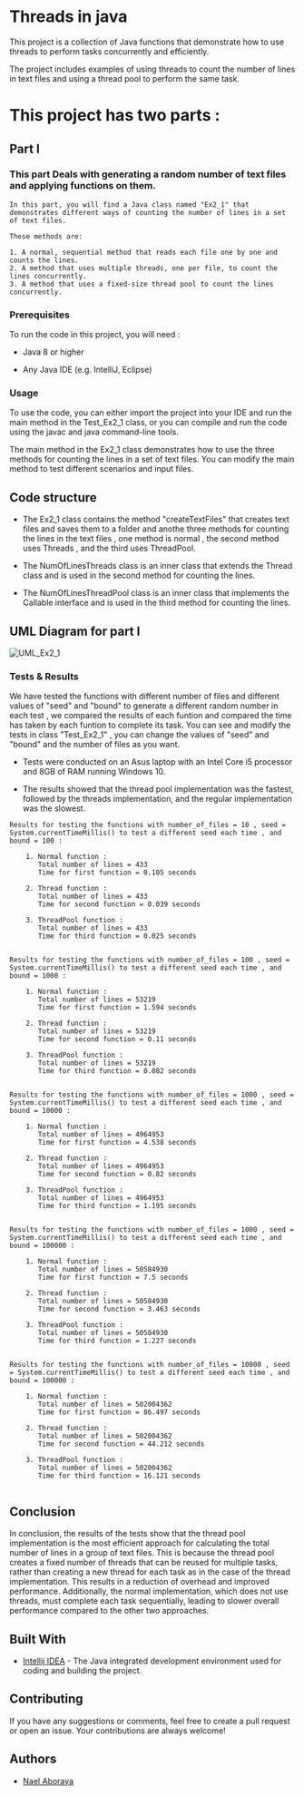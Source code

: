 # <strong>Threads in java</strong>

This project is a collection of Java functions that demonstrate how to use threads to perform tasks concurrently and efficiently. 
<p>The project includes examples of using threads to count the number of lines in text files and using a thread pool to perform the same task.



# This project has two parts :

## Part I
### This part Deals with generating a random number of text files and applying functions on them. 

    In this part, you will find a Java class named "Ex2_1" that demonstrates different ways of counting the number of lines in a set of text files.
    
    These methods are:
    
    1. A normal, sequential method that reads each file one by one and counts the lines.
    2. A method that uses multiple threads, one per file, to count the lines concurrently.
    3. A method that uses a fixed-size thread pool to count the lines concurrently.

### Prerequisites

To run the code in this project, you will need :

 * Java 8 or higher

 * Any Java IDE (e.g. IntelliJ, Eclipse)



### Usage

To use the code, you can either import the project into your IDE and run the main method in the Test_Ex2_1 class, or you can compile and run the code using the javac and java command-line tools.

The main method in the Ex2_1 class demonstrates how to use the three methods for counting the lines in a set of text files. You can modify the main method to test different scenarios and input files.


## Code structure

 * The Ex2_1 class contains the method "createTextFiles" that creates text files and saves them to a folder and anothe three methods for counting the lines in the text   files , one method is normal , the second method uses Threads , and the third uses ThreadPool.

 * The NumOfLinesThreads class is an inner class that extends the Thread class and is used in the second method for counting the lines.

 * The NumOfLinesThreadPool class is an inner class that implements the Callable interface and is used in the third method for counting the lines.

## UML Diagram for part I

![UML_Ex2_1](https://user-images.githubusercontent.com/94143804/210369991-1ba8c858-9d73-418b-9b67-c15d0e44f784.png)


### Tests & Results

We have tested the functions with different number of files and different values of "seed" and "bound"  to generate a different random number in each test , 
    we compared the results of each funtion and compared the time has taken by each funtion to complete its task. You can see and modify the tests in class "Test_Ex2_1" , you can change the values of "seed" and "bound" and the number of files as you want. 
    
   * Tests were conducted on an Asus laptop with an Intel Core i5 processor and 8GB of RAM running Windows 10.

  *  The results showed that the thread pool implementation was the fastest, followed by the threads implementation, and the regular implementation was the slowest.    

```
Results for testing the functions with number_of_files = 10 , seed = System.currentTimeMillis() to test a different seed each time , and bound = 100 :
    
    1. Normal function : 
       Total number of lines = 433
       Time for first function = 0.105 seconds
    
    2. Thread function : 
       Total number of lines = 433
       Time for second function = 0.039 seconds
    
    3. ThreadPool function :
       Total number of lines = 433
       Time for third function = 0.025 seconds
    
    
Results for testing the functions with number_of_files = 100 , seed = System.currentTimeMillis() to test a different seed each time , and bound = 1000 :
    
    1. Normal function : 
       Total number of lines = 53219
       Time for first function = 1.594 seconds
    
    2. Thread function : 
       Total number of lines = 53219
       Time for second function = 0.11 seconds
    
    3. ThreadPool function :
       Total number of lines = 53219
       Time for third function = 0.082 seconds    
   
    
Results for testing the functions with number_of_files = 1000 , seed = System.currentTimeMillis() to test a different seed each time , and bound = 10000 :
    
    1. Normal function : 
       Total number of lines = 4964953
       Time for first function = 4.538 seconds
    
    2. Thread function : 
       Total number of lines = 4964953
       Time for second function = 0.82 seconds
    
    3. ThreadPool function :
       Total number of lines = 4964953
       Time for third function = 1.195 seconds 
    

Results for testing the functions with number_of_files = 1000 , seed = System.currentTimeMillis() to test a different seed each time , and bound = 100000 :
    
    1. Normal function : 
       Total number of lines = 50584930
       Time for first function = 7.5 seconds
    
    2. Thread function : 
       Total number of lines = 50584930
       Time for second function = 3.463 seconds
    
    3. ThreadPool function :
       Total number of lines = 50584930
       Time for third function = 1.227 seconds 
    
    
Results for testing the functions with number_of_files = 10000 , seed = System.currentTimeMillis() to test a different seed each time , and bound = 100000 :
    
    1. Normal function : 
       Total number of lines = 502004362
       Time for first function = 86.497 seconds
    
    2. Thread function : 
       Total number of lines = 502004362
       Time for second function = 44.212 seconds
    
    3. ThreadPool function :
       Total number of lines = 502004362
       Time for third function = 16.121 seconds     
    
```

## Conclusion
    

In conclusion, the results of the tests show that the thread pool implementation is the most efficient approach for calculating the total number of lines in a group of text files. This is because the thread pool creates a fixed number of threads that can be reused for multiple tasks, rather than creating a new thread for each task as in the case of the thread implementation. This results in a reduction of overhead and improved performance. Additionally, the normal implementation, which does not use threads, must complete each task sequentially, leading to slower overall performance compared to the other two approaches.   
    

## Built With

* [Intellij IDEA](https://www.jetbrains.com/idea/download/#section=windows) - The Java integrated development environment used for coding and building the project.

## Contributing

If you have any suggestions or comments, feel free to create a pull request or open an issue. Your contributions are always welcome!


## Authors

*  [Nael Aboraya](https://github.com/naelaboraya)



